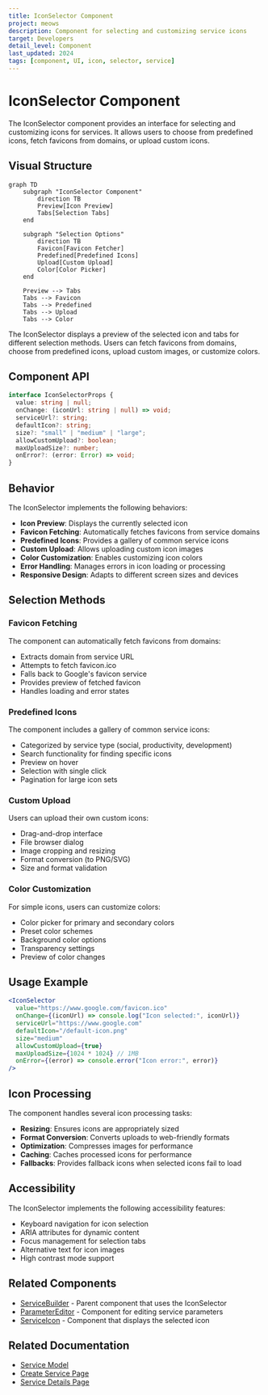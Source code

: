 ```yaml
---
title: IconSelector Component
project: meows
description: Component for selecting and customizing service icons
target: Developers
detail_level: Component
last_updated: 2024
tags: [component, UI, icon, selector, service]
---
```


# IconSelector Component

The IconSelector component provides an interface for selecting and customizing icons for services. It allows users to choose from predefined icons, fetch favicons from domains, or upload custom icons.

## Visual Structure

```mermaid
graph TD
    subgraph "IconSelector Component"
        direction TB
        Preview[Icon Preview]
        Tabs[Selection Tabs]
    end

    subgraph "Selection Options"
        direction TB
        Favicon[Favicon Fetcher]
        Predefined[Predefined Icons]
        Upload[Custom Upload]
        Color[Color Picker]
    end

    Preview --> Tabs
    Tabs --> Favicon
    Tabs --> Predefined
    Tabs --> Upload
    Tabs --> Color
```

The IconSelector displays a preview of the selected icon and tabs for different selection methods. Users can fetch favicons from domains, choose from predefined icons, upload custom images, or customize colors.

## Component API

```typescript
interface IconSelectorProps {
  value: string | null;
  onChange: (iconUrl: string | null) => void;
  serviceUrl?: string;
  defaultIcon?: string;
  size?: "small" | "medium" | "large";
  allowCustomUpload?: boolean;
  maxUploadSize?: number;
  onError?: (error: Error) => void;
}
```

## Behavior

The IconSelector implements the following behaviors:

- **Icon Preview**: Displays the currently selected icon
- **Favicon Fetching**: Automatically fetches favicons from service domains
- **Predefined Icons**: Provides a gallery of common service icons
- **Custom Upload**: Allows uploading custom icon images
- **Color Customization**: Enables customizing icon colors
- **Error Handling**: Manages errors in icon loading or processing
- **Responsive Design**: Adapts to different screen sizes and devices

## Selection Methods

### Favicon Fetching

The component can automatically fetch favicons from domains:

- Extracts domain from service URL
- Attempts to fetch favicon.ico
- Falls back to Google's favicon service
- Provides preview of fetched favicon
- Handles loading and error states

### Predefined Icons

The component includes a gallery of common service icons:

- Categorized by service type (social, productivity, development)
- Search functionality for finding specific icons
- Preview on hover
- Selection with single click
- Pagination for large icon sets

### Custom Upload

Users can upload their own custom icons:

- Drag-and-drop interface
- File browser dialog
- Image cropping and resizing
- Format conversion (to PNG/SVG)
- Size and format validation

### Color Customization

For simple icons, users can customize colors:

- Color picker for primary and secondary colors
- Preset color schemes
- Background color options
- Transparency settings
- Preview of color changes

## Usage Example

```jsx
<IconSelector
  value="https://www.google.com/favicon.ico"
  onChange={(iconUrl) => console.log("Icon selected:", iconUrl)}
  serviceUrl="https://www.google.com"
  defaultIcon="/default-icon.png"
  size="medium"
  allowCustomUpload={true}
  maxUploadSize={1024 * 1024} // 1MB
  onError={(error) => console.error("Icon error:", error)}
/>
```

## Icon Processing

The component handles several icon processing tasks:

- **Resizing**: Ensures icons are appropriately sized
- **Format Conversion**: Converts uploads to web-friendly formats
- **Optimization**: Compresses images for performance
- **Caching**: Caches processed icons for performance
- **Fallbacks**: Provides fallback icons when selected icons fail to load

## Accessibility

The IconSelector implements the following accessibility features:

- Keyboard navigation for icon selection
- ARIA attributes for dynamic content
- Focus management for selection tabs
- Alternative text for icon images
- High contrast mode support

## Related Components

- [ServiceBuilder](ServiceBuilder.md) - Parent component that uses the IconSelector
- [ParameterEditor](ParameterEditor.md) - Component for editing service parameters
- [ServiceIcon](ServiceIcon.md) - Component that displays the selected icon

## Related Documentation

- [Service Model](../models/service.md)
- [Create Service Page](../pages/create-service.md)
- [Service Details Page](../pages/service-details.md)
